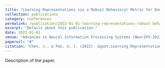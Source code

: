 ```yaml
---
title: "Learning Representations via a Robust Behavioral Metric for Deep Reinforcement Learning"
collection: publications
category: conferences
permalink: /publication/2022-01-01-learning-representations-robust-behavioral-metric
excerpt: "Details about this publication."
date: 2022-01-01
venue: "Advances in Neural Information Processing Systems (NeurIPS-2022)"
paperurl: "#"
citation: "Chen, J., & Pan, S. J. (2022). &quot;Learning Representations via a Robust Behavioral Metric for Deep Reinforcement Learning.&quot; <i>Advances in Neural Information Processing Systems (NeurIPS-2022)</i>."
---
```


Description of the paper. 